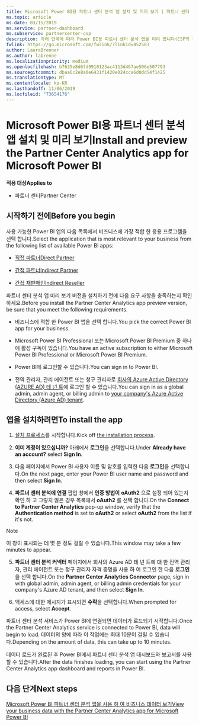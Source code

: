 ```yaml
---
title: Microsoft Power BI용 파트너 센터 분석 앱 설치 및 미리 보기 | 파트너 센터
ms.topic: article
ms.date: 03/15/2019
ms.service: partner-dashboard
ms.subservice: partnercenter-csp
description: 아래 단계에 따라 Power BI용 파트너 센터 분석 앱을 미리 봅니다(CSP의 직접 파트너용).b
fwlink: https://go.microsoft.com/fwlink/?linkid=852583
author: LauraBrenner
ms.author: labrenne
ms.localizationpriority: medium
ms.openlocfilehash: b7635e8d6fd9910123ac4113d467ae506e507793
ms.sourcegitcommit: dbaa6c2e8a0e6431f1420e024cca6d0dd54f1425
ms.translationtype: MT
ms.contentlocale: ko-KR
ms.lasthandoff: 11/06/2019
ms.locfileid: "73654176"
---
```

# <a name="install-and-preview-the-partner-center-analytics-app-for-microsoft-power-bi"></a><span data-ttu-id="b33ab-103">Microsoft Power BI용 파트너 센터 분석 앱 설치 및 미리 보기</span><span class="sxs-lookup"><span data-stu-id="b33ab-103">Install and preview the Partner Center Analytics app for Microsoft Power BI</span></span>

<span data-ttu-id="b33ab-104">**적용 대상**</span><span class="sxs-lookup"><span data-stu-id="b33ab-104">**Applies to**</span></span>

- <span data-ttu-id="b33ab-105">파트너 센터</span><span class="sxs-lookup"><span data-stu-id="b33ab-105">Partner Center</span></span>

## <a name="before-you-begin"></a><span data-ttu-id="b33ab-106">시작하기 전에</span><span class="sxs-lookup"><span data-stu-id="b33ab-106">Before you begin</span></span>

<span data-ttu-id="b33ab-107">사용 가능한 Power BI 앱의 다음 목록에서 비즈니스에 가장 적합 한 응용 프로그램을 선택 합니다.</span><span class="sxs-lookup"><span data-stu-id="b33ab-107">Select the application that is most relevant to your business from the following list of available Power BI apps:</span></span>
- [<span data-ttu-id="b33ab-108">직접 파트너</span><span class="sxs-lookup"><span data-stu-id="b33ab-108">Direct Partner</span></span>](https://app.powerbi.com/groups/me/getdata/services/direct-providers-partner-analytics)

- [<span data-ttu-id="b33ab-109">간접 파트너</span><span class="sxs-lookup"><span data-stu-id="b33ab-109">Indirect Partner</span></span>](https://app.powerbi.com/groups/me/getdata/services/indirect-providers-partner-analytics)

- [<span data-ttu-id="b33ab-110">간접 재판매인</span><span class="sxs-lookup"><span data-stu-id="b33ab-110">Indirect Reseller</span></span>](https://app.powerbi.com/groups/me/getdata/services/indirect-seller-partner-analytics)

<span data-ttu-id="b33ab-111">파트너 센터 분석 앱 미리 보기 버전을 설치하기 전에 다음 요구 사항을 충족하는지 확인하세요.</span><span class="sxs-lookup"><span data-stu-id="b33ab-111">Before you install the Partner Center Analytics app preview version, be sure that you meet the following requirements.</span></span>

- <span data-ttu-id="b33ab-112">비즈니스에 적합 한 Power BI 앱을 선택 합니다.</span><span class="sxs-lookup"><span data-stu-id="b33ab-112">You pick the correct Power BI app for your business.</span></span>

- <span data-ttu-id="b33ab-113">Microsoft Power BI Professional 또는 Microsoft Power BI Premium 중 하나에 활성 구독이 있습니다.</span><span class="sxs-lookup"><span data-stu-id="b33ab-113">You have an active subscription to either Microsoft Power BI Professional or Microsoft Power BI Premium.</span></span>

- <span data-ttu-id="b33ab-114">Power BI에 로그인할 수 있습니다.</span><span class="sxs-lookup"><span data-stu-id="b33ab-114">You can sign in to Power BI.</span></span>

- <span data-ttu-id="b33ab-115">전역 관리자, 관리 에이전트 또는 청구 관리자로 [회사의 Azure Active Directory (AZURE AD) 테 넌 트](azure-active-directory-tenants-and-partner-center.md)에 로그인 할 수 있습니다.</span><span class="sxs-lookup"><span data-stu-id="b33ab-115">You can sign in as a global admin, admin agent, or billing admin to [your company's Azure Active Directory (Azure AD) tenant](azure-active-directory-tenants-and-partner-center.md).</span></span>

## <a name="to-install-the-app"></a><span data-ttu-id="b33ab-116">앱을 설치하려면</span><span class="sxs-lookup"><span data-stu-id="b33ab-116">To install the app</span></span>

1. <span data-ttu-id="b33ab-117">[설치 프로세스](https://app.powerbi.com/getdata/services/partneranalytics?cpcode=PartnerCenterAnalytics&getDataForceConnect=true&alwaysPromptForContentProviderCreds=true)를 시작합니다.</span><span class="sxs-lookup"><span data-stu-id="b33ab-117">Kick off [the installation process](https://app.powerbi.com/getdata/services/partneranalytics?cpcode=PartnerCenterAnalytics&getDataForceConnect=true&alwaysPromptForContentProviderCreds=true).</span></span>

2. <span data-ttu-id="b33ab-118">**이미 계정이 있으십니까?** 아래에서 **로그인**을 선택합니다.</span><span class="sxs-lookup"><span data-stu-id="b33ab-118">Under **Already have an account?** select **Sign In**.</span></span> 

3. <span data-ttu-id="b33ab-119">다음 페이지에서 Power BI 사용자 이름 및 암호를 입력한 다음 **로그인**을 선택합니다.</span><span class="sxs-lookup"><span data-stu-id="b33ab-119">On the next page, enter your Power BI user name and password and then select **Sign In**.</span></span> 

4. <span data-ttu-id="b33ab-120">**파트너 센터 분석에 연결** 팝업 창에서 **인증 방법이** **oAuth2** 으로 설정 되어 있는지 확인 하 고 그렇지 않은 경우 목록에서 **oAuth2** 를 선택 합니다.</span><span class="sxs-lookup"><span data-stu-id="b33ab-120">On the **Connect to Partner Center Analytics** pop-up window, verify that the **Authentication method** is set to **oAuth2** or select **oAuth2** from the list if it's not.</span></span> 

> [!NOTE]  
>  <span data-ttu-id="b33ab-121">이 창이 표시되는 데 몇 분 정도 걸릴 수 있습니다.</span><span class="sxs-lookup"><span data-stu-id="b33ab-121">This window may take a few minutes to appear.</span></span>

5. <span data-ttu-id="b33ab-122">**파트너 센터 분석 커넥터** 페이지에서 회사의 Azure AD 테 넌 트에 대 한 전역 관리자, 관리 에이전트 또는 청구 관리자 자격 증명을 사용 하 여 로그인 한 다음 **로그인**을 선택 합니다.</span><span class="sxs-lookup"><span data-stu-id="b33ab-122">On the **Partner Center Analytics Connector** page, sign in with global admin, admin agent, or billing admin credentials for your company's Azure AD tenant, and then select **Sign In**.</span></span>
 
6. <span data-ttu-id="b33ab-123">액세스에 대한 메시지가 표시되면 **수락**을 선택합니다.</span><span class="sxs-lookup"><span data-stu-id="b33ab-123">When prompted for access, select **Accept**.</span></span> 

<span data-ttu-id="b33ab-124">파트너 센터 분석 서비스가 Power BI에 연결되면 데이터가 로드되기 시작합니다.</span><span class="sxs-lookup"><span data-stu-id="b33ab-124">Once the Partner Center Analytics service is connected to Power BI, data will begin to load.</span></span> <span data-ttu-id="b33ab-125">데이터의 양에 따라 이 작업에는 최대 10분이 걸릴 수 있습니다.</span><span class="sxs-lookup"><span data-stu-id="b33ab-125">Depending on the amount of data, this can take up to 10 minutes.</span></span> 

<span data-ttu-id="b33ab-126">데이터 로드가 완료된 후 Power BI에서 파트너 센터 분석 앱 대시보드와 보고서를 사용할 수 있습니다.</span><span class="sxs-lookup"><span data-stu-id="b33ab-126">After the data finishes loading, you can start using the Partner Center Analytics app dashboard and reports in Power BI.</span></span>

## <a name="next-steps"></a><span data-ttu-id="b33ab-127">다음 단계</span><span class="sxs-lookup"><span data-stu-id="b33ab-127">Next steps</span></span>

[<span data-ttu-id="b33ab-128">Microsoft Power BI 파트너 센터 분석 앱을 사용 하 여 비즈니스 데이터 보기</span><span class="sxs-lookup"><span data-stu-id="b33ab-128">View your business data with the Partner Center Analytics app for Microsoft Power BI</span></span>](power-bi-app-for-direct-partners-use.md)
